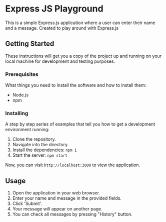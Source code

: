 
# Express JS Playground

This is a simple Express.js application where a user can enter their name and a message. Created to play around with Express.js

## Getting Started

These instructions will get you a copy of the project up and running on your local machine for development and testing purposes.

### Prerequisites

What things you need to install the software and how to install them:

-  Node.js
-  npm

### Installing

A step by step series of examples that tell you how to get a development environment running:

1. Clone the repository.
2. Navigate into the directory.
3. Install the dependencies: `npm i`
4. Start the server: `npm start`

Now, you can visit `http://localhost:3000` to view the application.

## Usage

1. Open the application in your web browser.
2. Enter your name and message in the provided fields.
3. Click 'Submit'.
4. Your message will appear on another page.
5. You can check all messages by pressing "History" button.

